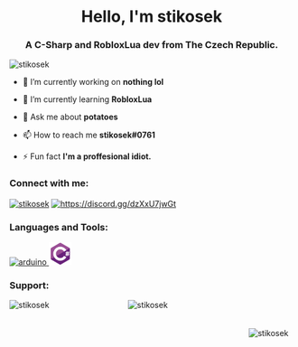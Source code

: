 <h1 align="center">Hello, I'm stikosek</h1>
<h3 align="center">A C-Sharp and RobloxLua dev from The Czech Republic.</h3>

<p align="left"> <img src="https://komarev.com/ghpvc/?username=stikosek&label=Profile%20views&color=0eb437&style=flat" alt="stikosek" /> </p>

- 🔭 I’m currently working on **nothing lol**

- 🌱 I’m currently learning **RobloxLua**

- 💬 Ask me about **potatoes**

- 📫 How to reach me **stikosek#0761**

- ⚡ Fun fact **I'm a proffesional idiot.**

<h3 align="left">Connect with me:</h3>
<p align="left">
<a href="https://www.youtube.com/c/stikosek" target="blank"><img align="center" src="https://raw.githubusercontent.com/rahuldkjain/github-profile-readme-generator/master/src/images/icons/Social/youtube.svg" alt="stikosek" height="30" width="40" /></a>
<a href="https://discord.gg/https://discord.gg/dzXxU7jwGt" target="blank"><img align="center" src="https://raw.githubusercontent.com/rahuldkjain/github-profile-readme-generator/master/src/images/icons/Social/discord.svg" alt="https://discord.gg/dzXxU7jwGt" height="30" width="40" /></a>
</p>

<h3 align="left">Languages and Tools:</h3>
<p align="left"> <a href="https://www.arduino.cc/" target="_blank" rel="noreferrer"> <img src="https://cdn.worldvectorlogo.com/logos/arduino-1.svg" alt="arduino" width="40" height="40"/> </a> <a href="https://www.w3schools.com/cs/" target="_blank" rel="noreferrer"> <img src="https://raw.githubusercontent.com/devicons/devicon/master/icons/csharp/csharp-original.svg" alt="csharp" width="40" height="40"/> </a> </p>

<h3 align="left">Support:</h3>
<p><a href="https://www.buymeacoffee.com/stikosek"> <img align="left" src="https://cdn.buymeacoffee.com/buttons/v2/default-yellow.png" height="50" width="210" alt="stikosek" /></a><a href="https://ko-fi.com/stikosek"> <img align="left" src="https://cdn.ko-fi.com/cdn/kofi3.png?v=3" height="50" width="210" alt="stikosek" /></a></p><br><br>

<p>&nbsp;<img align="center" src="https://github-readme-stats.vercel.app/api?username=stikosek&show_icons=true&theme=dark&locale=en" alt="stikosek" /></p>
